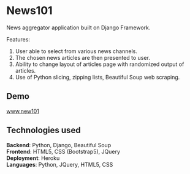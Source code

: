 # News101

News aggregator application built on Django Framework.

Features:

1.  User able to select from various news channels.
2.  The chosen news articles are then presented to user.
3.  Ability to change layout of articles page with randomized output of articles.
4.  Use of Python slicing, zipping lists, Beautiful Soup web scraping.  

## Demo

www.new101
  
## Technologies used


<b>Backend</b>: Python, Django, Beautiful Soup<br>
<b>Frontend</b>: HTML5, CSS (Bootstrap5), JQuery <br>
<b>Deployment</b>: Heroku <br>
<b>Languages</b>: Python, JQuery, HTML5, CSS <br>
